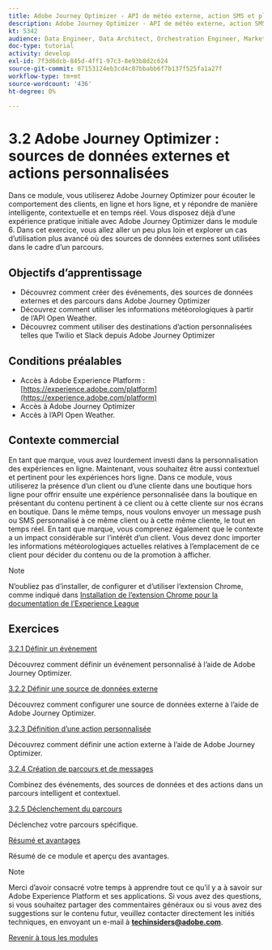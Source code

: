 ```yaml
---
title: Adobe Journey Optimizer - API de météo externe, action SMS et plus
description: Adobe Journey Optimizer - API de météo externe, action SMS et plus
kt: 5342
audience: Data Engineer, Data Architect, Orchestration Engineer, Marketer
doc-type: tutorial
activity: develop
exl-id: 7f3d6dcb-845d-4ff1-97c3-8e93b8d2c624
source-git-commit: 07153124eb3cd4c07bbabb6f7b137f525fa1a27f
workflow-type: tm+mt
source-wordcount: '436'
ht-degree: 0%

---
```


# 3.2 Adobe Journey Optimizer : sources de données externes et actions personnalisées

Dans ce module, vous utiliserez Adobe Journey Optimizer pour écouter le comportement des clients, en ligne et hors ligne, et y répondre de manière intelligente, contextuelle et en temps réel. Vous disposez déjà d’une expérience pratique initiale avec Adobe Journey Optimizer dans le module 6. Dans cet exercice, vous allez aller un peu plus loin et explorer un cas d’utilisation plus avancé où des sources de données externes sont utilisées dans le cadre d’un parcours.

## Objectifs d’apprentissage

- Découvrez comment créer des événements, des sources de données externes et des parcours dans Adobe Journey Optimizer
- Découvrez comment utiliser les informations météorologiques à partir de l’API Open Weather.
- Découvrez comment utiliser des destinations d’action personnalisées telles que Twilio et Slack depuis Adobe Journey Optimizer

## Conditions préalables

- Accès à Adobe Experience Platform : [https://experience.adobe.com/platform](https://experience.adobe.com/platform)
- Accès à Adobe Journey Optimizer
- Accès à l’API Open Weather.

## Contexte commercial

En tant que marque, vous avez lourdement investi dans la personnalisation des expériences en ligne. Maintenant, vous souhaitez être aussi contextuel et pertinent pour les expériences hors ligne.
Dans ce module, vous utiliserez la présence d’un client ou d’une cliente dans une boutique hors ligne pour offrir ensuite une expérience personnalisée dans la boutique en présentant du contenu pertinent à ce client ou à cette cliente sur nos écrans en boutique. Dans le même temps, nous voulons envoyer un message push ou SMS personnalisé à ce même client ou à cette même cliente, le tout en temps réel.
En tant que marque, vous comprenez également que le contexte a un impact considérable sur l’intérêt d’un client. Vous devez donc importer les informations météorologiques actuelles relatives à l’emplacement de ce client pour décider du contenu ou de la promotion à afficher.

>[!NOTE]
>
>N’oubliez pas d’installer, de configurer et d’utiliser l’extension Chrome, comme indiqué dans [Installation de l’extension Chrome pour la documentation de l’Experience League ](../../gettingstarted/gettingstarted/ex1.md)

## Exercices

[3.2.1 Définir un événement](./ex1.md)

Découvrez comment définir un événement personnalisé à l’aide de Adobe Journey Optimizer.

[3.2.2 Définir une source de données externe](./ex2.md)

Découvrez comment configurer une source de données externe à l’aide de Adobe Journey Optimizer.

[3.2.3 Définition d’une action personnalisée](./ex3.md)

Découvrez comment définir une action externe à l’aide de Adobe Journey Optimizer.

[3.2.4 Création de parcours et de messages](./ex4.md)

Combinez des événements, des sources de données et des actions dans un parcours intelligent et contextuel.

[3.2.5 Déclenchement du parcours](./ex5.md)

Déclenchez votre parcours spécifique.

[Résumé et avantages](./summary.md)

Résumé de ce module et aperçu des avantages.

>[!NOTE]
>
>Merci d’avoir consacré votre temps à apprendre tout ce qu’il y a à savoir sur Adobe Experience Platform et ses applications. Si vous avez des questions, si vous souhaitez partager des commentaires généraux ou si vous avez des suggestions sur le contenu futur, veuillez contacter directement les initiés techniques, en envoyant un e-mail à **techinsiders@adobe.com**.

[Revenir à tous les modules](../../../overview.md)
